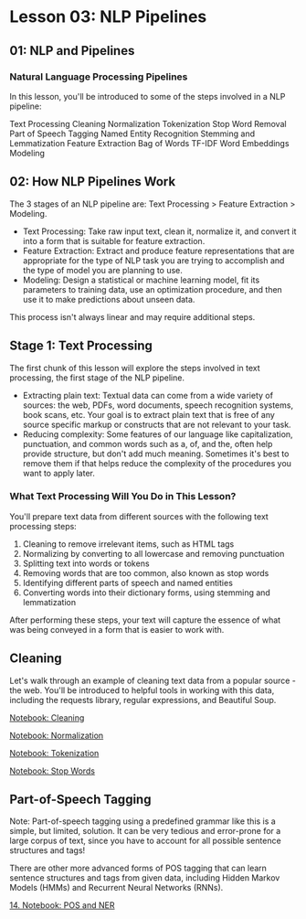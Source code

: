 # Lesson 03: NLP Pipelines
## 01: NLP and Pipelines

### Natural Language Processing Pipelines
In this lesson, you'll be introduced to some of the steps involved in a NLP pipeline:

Text Processing
Cleaning
Normalization
Tokenization
Stop Word Removal
Part of Speech Tagging
Named Entity Recognition
Stemming and Lemmatization
Feature Extraction
Bag of Words
TF-IDF
Word Embeddings
Modeling

## 02: How NLP Pipelines Work
The 3 stages of an NLP pipeline are: Text Processing > Feature Extraction > Modeling.

- Text Processing: Take raw input text, clean it, normalize it, and convert it into a form that is suitable for feature extraction.
- Feature Extraction: Extract and produce feature representations that are appropriate for the type of NLP task you are trying to accomplish and the type of model you are planning to use.
- Modeling: Design a statistical or machine learning model, fit its parameters to training data, use an optimization procedure, and then use it to make predictions about unseen data.

This process isn't always linear and may require additional steps.

## Stage 1: Text Processing
The first chunk of this lesson will explore the steps involved in text processing, the first stage of the NLP pipeline.

- Extracting plain text: Textual data can come from a wide variety of sources: the web, PDFs, word documents, speech recognition systems, book scans, etc. Your goal is to extract plain text that is free of any source specific markup or constructs that are not relevant to your task.
- Reducing complexity: Some features of our language like capitalization, punctuation, and common words such as a, of, and the, often help provide structure, but don't add much meaning. Sometimes it's best to remove them if that helps reduce the complexity of the procedures you want to apply later.

### What Text Processing Will You Do in This Lesson?
You'll prepare text data from different sources with the following text processing steps:

1. Cleaning to remove irrelevant items, such as HTML tags
2. Normalizing by converting to all lowercase and removing punctuation
3. Splitting text into words or tokens
4. Removing words that are too common, also known as stop words
5. Identifying different parts of speech and named entities
6. Converting words into their dictionary forms, using stemming and lemmatization

After performing these steps, your text will capture the essence of what was being conveyed in a form that is easier to work with.

## Cleaning
Let's walk through an example of cleaning text data from a popular source - the web. You'll be introduced to helpful tools in working with this data, including the requests library, regular expressions, and Beautiful Soup.

[Notebook: Cleaning](https://github.com/chloehuang123/Udacity-Nano-Degree-Data-Scientist/blob/main/Lesson%2003:%20NLP%20Pipelines/cleaning_practice.ipynb)

[Notebook: Normalization](https://github.com/chloehuang123/Udacity-Nano-Degree-Data-Scientist/blob/main/Lesson%2003:%20NLP%20Pipelines/normalization_practice.ipynb)

[Notebook: Tokenization](https://github.com/chloehuang123/Udacity-Nano-Degree-Data-Scientist/blob/main/Lesson%2003:%20NLP%20Pipelines/tokenization_practice.ipynb)

[Notebook: Stop Words](https://github.com/chloehuang123/Udacity-Nano-Degree-Data-Scientist/blob/main/Lesson%2003:%20NLP%20Pipelines/stop_words_practice.ipynb)

## Part-of-Speech Tagging
Note: Part-of-speech tagging using a predefined grammar like this is a simple, but limited, solution. It can be very tedious and error-prone for a large corpus of text, since you have to account for all possible sentence structures and tags!

There are other more advanced forms of POS tagging that can learn sentence structures and tags from given data, including Hidden Markov Models (HMMs) and Recurrent Neural Networks (RNNs).

[14. Notebook: POS and NER](https://github.com/chloehuang123/Udacity-Nano-Degree-Data-Scientist/blob/main/Lesson%2003:%20NLP%20Pipelines/pos_ner_practice.ipynb)
